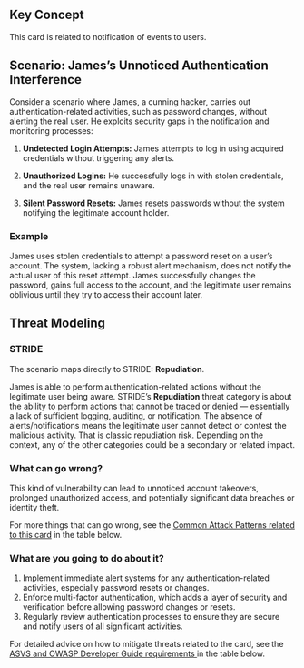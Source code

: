 ## Key Concept

This card is related to notification of events to users.

## Scenario: James’s Unnoticed Authentication Interference

Consider a scenario where James, a cunning hacker, carries out authentication-related activities, such as password changes, without alerting the real user. He exploits security gaps in the notification and monitoring processes:

1. **Undetected Login Attempts:** James attempts to log in using acquired credentials without triggering any alerts.

2. **Unauthorized Logins:** He successfully logs in with stolen credentials, and the real user remains unaware.

3. **Silent Password Resets:** James resets passwords without the system notifying the legitimate account holder.

### Example

James uses stolen credentials to attempt a password reset on a user’s account. The system, lacking a robust alert mechanism, does not notify the actual user of this reset attempt. James successfully changes the password, gains full access to the account, and the legitimate user remains oblivious until they try to access their account later.

## Threat Modeling

### STRIDE

The scenario maps directly to STRIDE: **Repudiation**.

James is able to perform authentication-related actions without the legitimate user being aware.
STRIDE’s **Repudiation** threat category is about the ability to perform actions that cannot be traced or denied — essentially a lack of sufficient logging, auditing, or notification.
The absence of alerts/notifications means the legitimate user cannot detect or contest the malicious activity. That is classic repudiation risk. Depending on the context, any of the other categories could be a secondary or related impact.

### What can go wrong?

This kind of vulnerability can lead to unnoticed account takeovers, prolonged unauthorized access, and potentially significant data breaches or identity theft.

For more things that can go wrong, see the [Common Attack Patterns related to this card](#mapping 'Common Attack Patterns related to this card [internal]') in the table below.

### What are you going to do about it?

1. Implement immediate alert systems for any authentication-related activities, especially password resets or changes.
2. Enforce multi-factor authentication, which adds a layer of security and verification before allowing password changes or resets.
3. Regularly review authentication processes to ensure they are secure and notify users of all significant activities.

For detailed advice on how to mitigate threats related to the card, see the [ASVS and OWASP Developer Guide requirements ](#mapping 'ASVS and OWASP Developer Guide requirements [internal]') in the table below.
